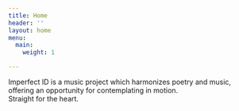 ```yaml
---
title: Home
header: ''
layout: home
menu:
  main:
    weight: 1

---
```

Imperfect ID is a music project which harmonizes poetry and music, offering an opportunity for contemplating in motion.   
Straight for the heart.